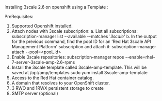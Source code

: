
Installing 3scale 2.6 on openshift using a Template :

PreRequisites:
1. Supported Openshift installed.
2. Attach nodes with 3scale subscription:
    a. List all subscriptions:
         subscription-manager list --available --matches '*3scale*'
    b. In the output for the previous command, find the pool ID for an 'Red Hat 3scale API Management Platform' subscription and attach it: 
         subscription-manager attach --pool=<pool_id>
3. Enable 3scale repositories:
    subscription-manager repos --enable=rhel-7-server-3scale-amp-2.6-rpms
4. Install the 3scale template called 3scale-amp-template. This will be saved at /opt/amp/templates
    sudo yum install 3scale-amp-template
5. Access to the Red Hat container catalog. 
6. A domain that resolves to your OpenShift cluster. 
7. 3 RWO and 1RWX persistent storage to create 
8. SMTP server (optional)
